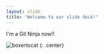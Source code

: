 ```yaml
---
layout: slide
title: "Welcome to our slide deck!"
---
```


I'm a Git Ninja now!!

![boxertocat](https://octodex.github.com/images/boxertocat_octodex.jpg)
{: .center}
